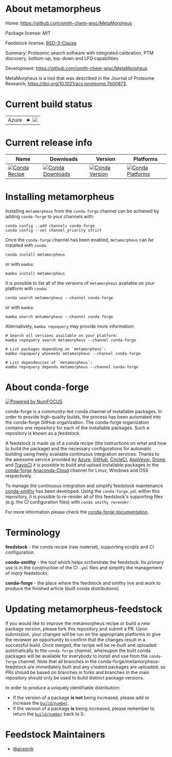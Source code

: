 About metamorpheus
==================

Home: https://github.com/smith-chem-wisc/MetaMorpheus

Package license: MIT

Feedstock license: [BSD-3-Clause](https://github.com/conda-forge/metamorpheus-feedstock/blob/main/LICENSE.txt)

Summary: Proteomic search software with integrated calibration, PTM discovery, bottom-up, top-down and LFQ capabilities

Development: https://github.com/smith-chem-wisc/MetaMorpheus

MetaMorpheus is a tool that was described in the Journal of Proteome Research, https://doi.org/10.1021/acs.jproteome.7b00873.

Current build status
====================


<table>
    
  <tr>
    <td>Azure</td>
    <td>
      <details>
        <summary>
          <a href="https://dev.azure.com/conda-forge/feedstock-builds/_build/latest?definitionId=12511&branchName=main">
            <img src="https://dev.azure.com/conda-forge/feedstock-builds/_apis/build/status/metamorpheus-feedstock?branchName=main">
          </a>
        </summary>
        <table>
          <thead><tr><th>Variant</th><th>Status</th></tr></thead>
          <tbody><tr>
              <td>linux_64</td>
              <td>
                <a href="https://dev.azure.com/conda-forge/feedstock-builds/_build/latest?definitionId=12511&branchName=main">
                  <img src="https://dev.azure.com/conda-forge/feedstock-builds/_apis/build/status/metamorpheus-feedstock?branchName=main&jobName=linux&configuration=linux%20linux_64_" alt="variant">
                </a>
              </td>
            </tr><tr>
              <td>osx_64</td>
              <td>
                <a href="https://dev.azure.com/conda-forge/feedstock-builds/_build/latest?definitionId=12511&branchName=main">
                  <img src="https://dev.azure.com/conda-forge/feedstock-builds/_apis/build/status/metamorpheus-feedstock?branchName=main&jobName=osx&configuration=osx%20osx_64_" alt="variant">
                </a>
              </td>
            </tr>
          </tbody>
        </table>
      </details>
    </td>
  </tr>
</table>

Current release info
====================

| Name | Downloads | Version | Platforms |
| --- | --- | --- | --- |
| [![Conda Recipe](https://img.shields.io/badge/recipe-metamorpheus-green.svg)](https://anaconda.org/conda-forge/metamorpheus) | [![Conda Downloads](https://img.shields.io/conda/dn/conda-forge/metamorpheus.svg)](https://anaconda.org/conda-forge/metamorpheus) | [![Conda Version](https://img.shields.io/conda/vn/conda-forge/metamorpheus.svg)](https://anaconda.org/conda-forge/metamorpheus) | [![Conda Platforms](https://img.shields.io/conda/pn/conda-forge/metamorpheus.svg)](https://anaconda.org/conda-forge/metamorpheus) |

Installing metamorpheus
=======================

Installing `metamorpheus` from the `conda-forge` channel can be achieved by adding `conda-forge` to your channels with:

```
conda config --add channels conda-forge
conda config --set channel_priority strict
```

Once the `conda-forge` channel has been enabled, `metamorpheus` can be installed with `conda`:

```
conda install metamorpheus
```

or with `mamba`:

```
mamba install metamorpheus
```

It is possible to list all of the versions of `metamorpheus` available on your platform with `conda`:

```
conda search metamorpheus --channel conda-forge
```

or with `mamba`:

```
mamba search metamorpheus --channel conda-forge
```

Alternatively, `mamba repoquery` may provide more information:

```
# Search all versions available on your platform:
mamba repoquery search metamorpheus --channel conda-forge

# List packages depending on `metamorpheus`:
mamba repoquery whoneeds metamorpheus --channel conda-forge

# List dependencies of `metamorpheus`:
mamba repoquery depends metamorpheus --channel conda-forge
```


About conda-forge
=================

[![Powered by
NumFOCUS](https://img.shields.io/badge/powered%20by-NumFOCUS-orange.svg?style=flat&colorA=E1523D&colorB=007D8A)](https://numfocus.org)

conda-forge is a community-led conda channel of installable packages.
In order to provide high-quality builds, the process has been automated into the
conda-forge GitHub organization. The conda-forge organization contains one repository
for each of the installable packages. Such a repository is known as a *feedstock*.

A feedstock is made up of a conda recipe (the instructions on what and how to build
the package) and the necessary configurations for automatic building using freely
available continuous integration services. Thanks to the awesome service provided by
[Azure](https://azure.microsoft.com/en-us/services/devops/), [GitHub](https://github.com/),
[CircleCI](https://circleci.com/), [AppVeyor](https://www.appveyor.com/),
[Drone](https://cloud.drone.io/welcome), and [TravisCI](https://travis-ci.com/)
it is possible to build and upload installable packages to the
[conda-forge](https://anaconda.org/conda-forge) [Anaconda-Cloud](https://anaconda.org/)
channel for Linux, Windows and OSX respectively.

To manage the continuous integration and simplify feedstock maintenance
[conda-smithy](https://github.com/conda-forge/conda-smithy) has been developed.
Using the ``conda-forge.yml`` within this repository, it is possible to re-render all of
this feedstock's supporting files (e.g. the CI configuration files) with ``conda smithy rerender``.

For more information please check the [conda-forge documentation](https://conda-forge.org/docs/).

Terminology
===========

**feedstock** - the conda recipe (raw material), supporting scripts and CI configuration.

**conda-smithy** - the tool which helps orchestrate the feedstock.
                   Its primary use is in the construction of the CI ``.yml`` files
                   and simplify the management of *many* feedstocks.

**conda-forge** - the place where the feedstock and smithy live and work to
                  produce the finished article (built conda distributions)


Updating metamorpheus-feedstock
===============================

If you would like to improve the metamorpheus recipe or build a new
package version, please fork this repository and submit a PR. Upon submission,
your changes will be run on the appropriate platforms to give the reviewer an
opportunity to confirm that the changes result in a successful build. Once
merged, the recipe will be re-built and uploaded automatically to the
`conda-forge` channel, whereupon the built conda packages will be available for
everybody to install and use from the `conda-forge` channel.
Note that all branches in the conda-forge/metamorpheus-feedstock are
immediately built and any created packages are uploaded, so PRs should be based
on branches in forks and branches in the main repository should only be used to
build distinct package versions.

In order to produce a uniquely identifiable distribution:
 * If the version of a package **is not** being increased, please add or increase
   the [``build/number``](https://docs.conda.io/projects/conda-build/en/latest/resources/define-metadata.html#build-number-and-string).
 * If the version of a package **is** being increased, please remember to return
   the [``build/number``](https://docs.conda.io/projects/conda-build/en/latest/resources/define-metadata.html#build-number-and-string)
   back to 0.

Feedstock Maintainers
=====================

* [@acesnik](https://github.com/acesnik/)

